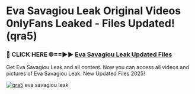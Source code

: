 # Eva Savagiou Leak Original Videos 0nlyFans Leaked - Files Updated! (qra5)

<h3>🔴 CLICK HERE 🌐==►► <a href="https://best4dudes.click/HH4t6V" rel="nofollow">Eva Savagiou Leak Updated Files</a></h3>

Get Eva Savagiou Leak and all content. Now you can access all videos and pictures of Eva Savagiou Leak. New Updated Files 2025!

[![qra5](https://github.com/user-attachments/assets/8c521d6e-e6e3-4a75-9320-d58ab9d79d5b)](https://best4dudes.click/HH4t6V)
eva savagiou leak